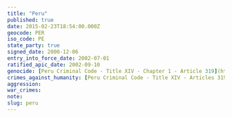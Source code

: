 ```yaml
---
title: "Peru"
published: true
date: 2015-02-23T18:54:00.000Z
geocode: PER
iso_code: PE
state_party: true
signed_date: 2000-12-06
entry_into_force_date: 2002-07-01
ratified_apic_date: 2002-09-10
genocide: [Peru Criminal Code - Title XIV - Chapter 1 - Article 319](https://iccdb.hrlc.net/data/doc/364/)
crimes_against_humanity: [Peru Criminal Code - Title XIV - Articles 319-324](https://iccdb.hrlc.net/data/doc/364/)
aggression:
war_crimes:
note:
slug: peru
---
```

